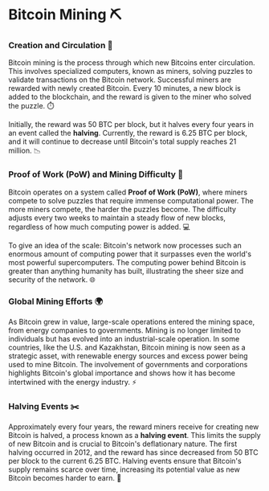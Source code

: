 # Bitcoin Mining ⛏️

### Creation and Circulation 🔄

Bitcoin mining is the process through which new Bitcoins enter circulation. This involves specialized computers, known as miners, solving puzzles to validate transactions on the Bitcoin network. Successful miners are rewarded with newly created Bitcoin. Every 10 minutes, a new block is added to the blockchain, and the reward is given to the miner who solved the puzzle. ⏱️

Initially, the reward was 50 BTC per block, but it halves every four years in an event called the **halving**. Currently, the reward is 6.25 BTC per block, and it will continue to decrease until Bitcoin's total supply reaches 21 million. 📉

### Proof of Work (PoW) and Mining Difficulty 🧮

Bitcoin operates on a system called **Proof of Work (PoW)**, where miners compete to solve puzzles that require immense computational power. The more miners compete, the harder the puzzles become. The difficulty adjusts every two weeks to maintain a steady flow of new blocks, regardless of how much computing power is added. 💻

To give an idea of the scale: Bitcoin's network now processes such an enormous amount of computing power that it surpasses even the world's most powerful supercomputers. The computing power behind Bitcoin is greater than anything humanity has built, illustrating the sheer size and security of the network. 🌐

### Global Mining Efforts 🌍

As Bitcoin grew in value, large-scale operations entered the mining space, from energy companies to governments. Mining is no longer limited to individuals but has evolved into an industrial-scale operation. In some countries, like the U.S. and Kazakhstan, Bitcoin mining is now seen as a strategic asset, with renewable energy sources and excess power being used to mine Bitcoin. The involvement of governments and corporations highlights Bitcoin's global importance and shows how it has become intertwined with the energy industry. ⚡

### Halving Events ✂️

Approximately every four years, the reward miners receive for creating new Bitcoin is halved, a process known as a **halving event**. This limits the supply of new Bitcoin and is crucial to Bitcoin's deflationary nature. The first halving occurred in 2012, and the reward has since decreased from 50 BTC per block to the current 6.25 BTC. Halving events ensure that Bitcoin's supply remains scarce over time, increasing its potential value as new Bitcoin becomes harder to earn. 📅

